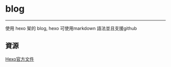 # blog
---
使用 hexo 架的 blog, hexo 可使用markdown 語法並且支援github


## 資源
[Hexo官方文件](https://hexo.io/zh-tw/)
